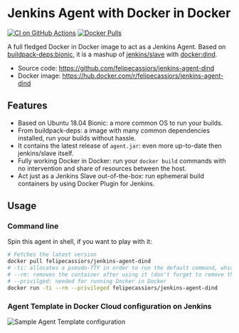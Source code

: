 # Jenkins Agent with Docker in Docker

[![CI on GitHub Actions](https://github.com/felipecassiors/jenkins-agent-dind/workflows/.github/workflows/ci.yml/badge.svg?branch=master&event=push)](https://github.com/felipecassiors/jenkins-agent-dind/actions?query=workflow%3A.github%2Fworkflows%2Fci.yml+branch%3Amaster+event%3Apush)
[![Docker Pulls](https://img.shields.io/docker/pulls/felipecassiors/jenkins-agent-dind)](https://hub.docker.com/r/felipecassiors/jenkins-agent-dind)

A full fledged Docker in Docker image to act as a Jenkins Agent. Based on [buildpack-deps:bionic](https://github.com/docker-library/buildpack-deps/blob/master/bionic/Dockerfile), it is a mashup of [jenkins/slave](https://github.com/jenkinsci/docker-slave/blob/master/Dockerfile) with [docker:dind](https://github.com/docker-library/docker/blob/master/Dockerfile-dind.template).

- Source code: https://github.com/felipecassiors/jenkins-agent-dind
- Docker image: https://hub.docker.com/r/felipecassiors/jenkins-agent-dind

## Features

- Based on Ubuntu 18.04 Bionic: a more common OS to run your builds.
- From buildpack-deps: a image with many common dependencies installed, run your builds without hassle.
- It contains the latest release of `agent.jar`: even more up-to-date then jenkins/slave itself.
- Fully working Docker in Docker: run your `docker build` commands with no intervention and share of resources between the host.
- Act just as a Jenkins Slave out-of-the-box: run ephemeral build containers by using Docker Plugin for Jenkins.

## Usage

### Command line

Spin this agent in shell, if you want to play with it:

```sh
# Fetches the latest version
docker pull felipecassiors/jenkins-agent-dind
# -ti: allocates a pseudo-TTY in order to run the default command, which is bash
# --rm: removes the container after using it (don't forget to remove the volumes created by it)
# --privilged: needed for running Docker in Docker
docker run -ti --rm --privileged felipecassiors/jenkins-agent-dind
```

### Agent Template in Docker Cloud configuration on Jenkins

![Sample Agent Template configuration](docs/jenkins-agent-template-sample.png)
